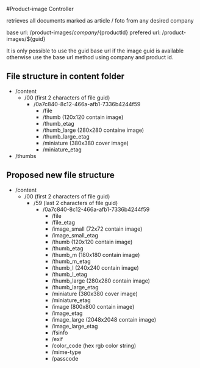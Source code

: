 #Product-image Controller

retrieves all documents marked as article / foto from any desired company

base url: /product-images/${company}/${productId}
prefered url: /product-images/${guid}

It is only possible to use the guid base url if the image guid is available otherwise use the base url method using company and product id.


File structure in content folder
--------------------------------
* /content
  * /00 (first 2 characters of file guid)
    * /0a7c840-8c12-466a-afb1-7336b4244f59
      * /file
      * /thumb (120x120 contain image)
      * /thumb_etag
      * /thumb_large (280x280 containe image)
      * /thumb_large_etag
      * /miniature (380x380 cover image)
      * /miniature_etag
* /thumbs

Proposed new file structure
--------------------------------
* /content
  * /00 (first 2 characters of file guid)
    * /59 (last 2 characters of file guid)
      * /0a7c840-8c12-466a-afb1-7336b4244f59
        * /file
        * /file_etag
        * /image_small (72x72 contain image)
        * /image_small_etag
        * /thumb (120x120 contain image)
        * /thumb_etag
        * /thumb_m (180x180 contain image)
        * /thumb_m_etag
        * /thumb_l (240x240 contain image)
        * /thumb_l_etag
        * /thumb_large (280x280 contain image)
        * /thumb_large_etag
        * /miniature (380x380 cover image)
        * /miniature_etag
        * /image (800x800 contain image)
        * /image_etag
        * /image_large (2048x2048 contain image)
        * /image_large_etag
        * /fsinfo
        * /exif
        * /color_code (hex rgb color string)
        * /mime-type
        * /passcode